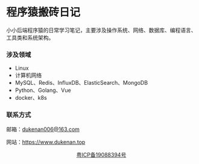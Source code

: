 
# 程序猿搬砖日记

小小后端程序猿的日常学习笔记，主要涉及操作系统、网络、数据库、编程语言、工具类和系统架构。

### 涉及领域

-  Linux
-  计算机网络
-  MySQL、Redis、InfluxDB、ElasticSearch、MongoDB
-  Python、Golang、Vue
-  docker、k8s


### 联系方式

邮箱：dukenan006@163.com

 网站：https://www.dukenan.top


<center/><a href="https://beian.miit.gov.cn" target="_blank">粤ICP备19088394号</a></center>


